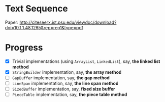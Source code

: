 # Text Sequence

Paper: http://citeseerx.ist.psu.edu/viewdoc/download?doi=10.1.1.48.1265&rep=rep1&type=pdf

# Progress

+ [X] Trivial implementations (using `ArrayList`, `LinkedList`), say, **the linked list method**
+ [X] `StringBuilder` implementation, say, **the array method**
+ [ ] `GapBuffer` implementation, say, **the gap method**
+ [ ] `LineSpan` implementation, say, **the line span method**
+ [ ] `SizedBuffer` implementation, say, **fixed size buffer**
+ [ ] `PieceTable` implementation, say, **the piece table method**
